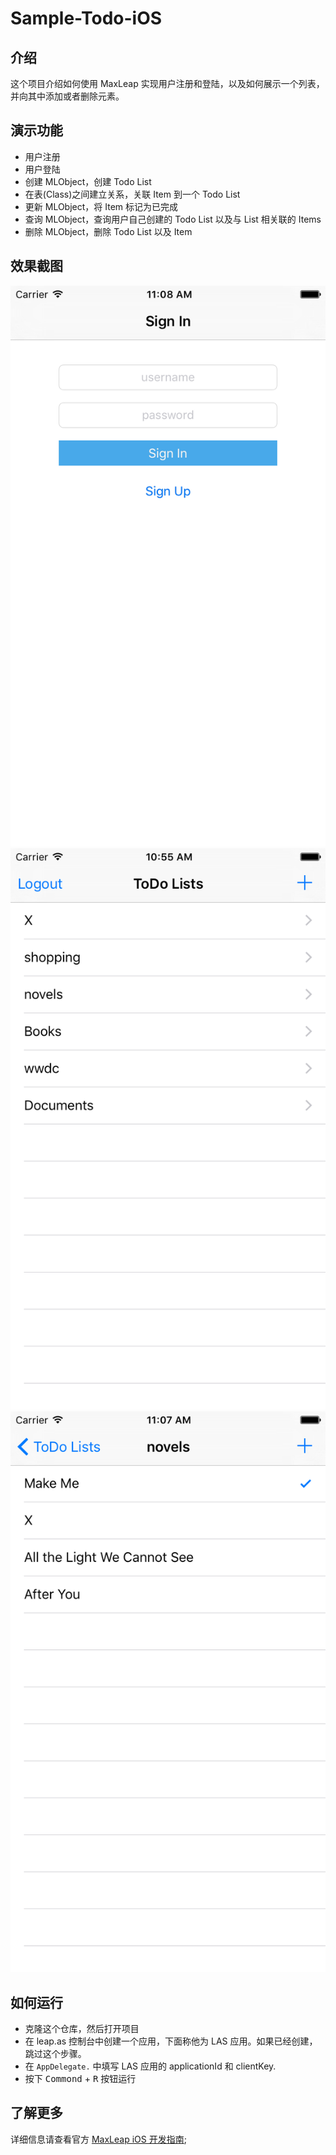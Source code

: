 # Sample-Todo-iOS

## 介绍

这个项目介绍如何使用 MaxLeap 实现用户注册和登陆，以及如何展示一个列表，并向其中添加或者删除元素。

## 演示功能

- 用户注册
- 用户登陆
- 创建 MLObject，创建 Todo List
- 在表(Class)之间建立关系，关联 Item 到一个 Todo List
- 更新 MLObject，将 Item 标记为已完成
- 查询 MLObject，查询用户自己创建的 Todo List 以及与 List 相关联的 Items
- 删除 MLObject，删除 Todo List 以及 Item

## 效果截图

![](../images/1.png)
![](../images/2.png)
![](../images/3.png)

## 如何运行

- 克隆这个仓库，然后打开项目
- 在 leap.as 控制台中创建一个应用，下面称他为 LAS 应用。如果已经创建，跳过这个步骤。
- 在 `AppDelegate.` 中填写 LAS 应用的 applicationId 和 clientKey.
- 按下 <kbd>Commond</kbd> + <kbd>R</kbd> 按钮运行

## 了解更多

详细信息请查看官方 [MaxLeap iOS 开发指南](https://maxleap.cn/zh_cn/guide/devguide/ios.html);
